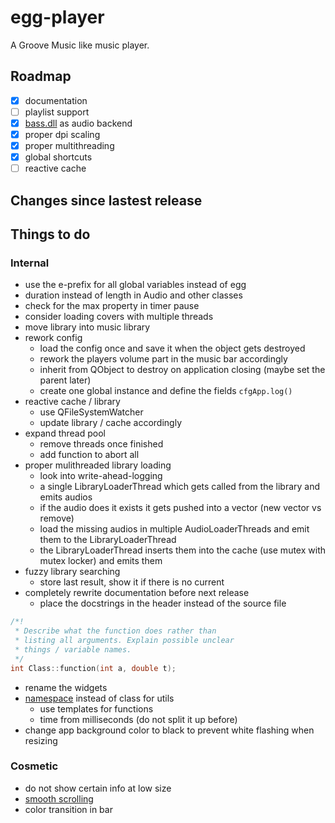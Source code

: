 # egg-player
A Groove Music like music player.

## Roadmap
- [x] documentation
- [ ] playlist support
- [x] [bass.dll](http://www.un4seen.com/) as audio backend
- [x] proper dpi scaling
- [x] proper multithreading
- [x] global shortcuts
- [ ] reactive cache

## Changes since lastest release

## Things to do

### Internal
- use the e-prefix for all global variables instead of egg
- duration instead of length in Audio and other classes
- check for the max property in timer pause
- consider loading covers with multiple threads
- move library into music library
- rework config
  - load the config once and save it when the object gets destroyed
  - rework the players volume part in the music bar accordingly
  - inherit from QObject to destroy on application closing (maybe set the parent later)
  - create one global instance and define the fields `cfgApp.log()`
- reactive cache / library
  - use QFileSystemWatcher
  - update library / cache accordingly
- expand thread pool
  - remove threads once finished
  - add function to abort all
- proper mulithreaded library loading
  - look into write-ahead-logging
  - a single LibraryLoaderThread which gets called from the library and emits audios
  - if the audio does it exists it gets pushed into a vector (new vector vs remove)
  - load the missing audios in multiple AudioLoaderThreads and emit them to the LibraryLoaderThread
  - the LibraryLoaderThread inserts them into the cache (use mutex with mutex locker) and emits them
- fuzzy library searching
  - store last result, show it if there is no current
- completely rewrite documentation before next release
  - place the docstrings in the header instead of the source file
```cpp
/*!
 * Describe what the function does rather than
 * listing all arguments. Explain possible unclear
 * things / variable names.
 */
int Class::function(int a, double t);
```
- rename the widgets
- [namespace](https://stackoverflow.com/a/10493005/7057528) instead of class for utils
  - use templates for functions
  - time from milliseconds (do not split it up before)
- change app background color to black to prevent white flashing when resizing

### Cosmetic
- do not show certain info at low size
- [smooth scrolling](https://github.com/zhou13/qsmoothscrollarea)
- color transition in bar